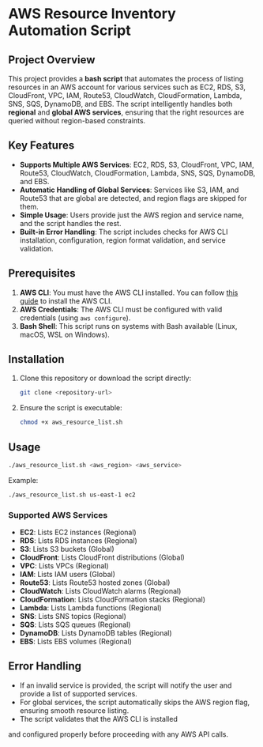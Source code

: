 

# AWS Resource Inventory Automation Script

## **Project Overview**

This project provides a **bash script** that automates the process of listing resources in an AWS account for various services such as EC2, RDS, S3, CloudFront, VPC, IAM, Route53, CloudWatch, CloudFormation, Lambda, SNS, SQS, DynamoDB, and EBS. The script intelligently handles both **regional** and **global AWS services**, ensuring that the right resources are queried without region-based constraints.

## **Key Features**
- **Supports Multiple AWS Services**: EC2, RDS, S3, CloudFront, VPC, IAM, Route53, CloudWatch, CloudFormation, Lambda, SNS, SQS, DynamoDB, and EBS.
- **Automatic Handling of Global Services**: Services like S3, IAM, and Route53 that are global are detected, and region flags are skipped for them.
- **Simple Usage**: Users provide just the AWS region and service name, and the script handles the rest.
- **Built-in Error Handling**: The script includes checks for AWS CLI installation, configuration, region format validation, and service validation.
  
## **Prerequisites**
1. **AWS CLI**: You must have the AWS CLI installed. You can follow [this guide](https://docs.aws.amazon.com/cli/latest/userguide/install-cliv2.html) to install the AWS CLI.
2. **AWS Credentials**: The AWS CLI must be configured with valid credentials (using `aws configure`).
3. **Bash Shell**: This script runs on systems with Bash available (Linux, macOS, WSL on Windows).

## **Installation**
1. Clone this repository or download the script directly:
   ```bash
   git clone <repository-url>
   ```
2. Ensure the script is executable:
   ```bash
   chmod +x aws_resource_list.sh
   ```

## **Usage**
```bash
./aws_resource_list.sh <aws_region> <aws_service>
```
Example:
```bash
./aws_resource_list.sh us-east-1 ec2
```

### **Supported AWS Services**
- **EC2**: Lists EC2 instances (Regional)
- **RDS**: Lists RDS instances (Regional)
- **S3**: Lists S3 buckets (Global)
- **CloudFront**: Lists CloudFront distributions (Global)
- **VPC**: Lists VPCs (Regional)
- **IAM**: Lists IAM users (Global)
- **Route53**: Lists Route53 hosted zones (Global)
- **CloudWatch**: Lists CloudWatch alarms (Regional)
- **CloudFormation**: Lists CloudFormation stacks (Regional)
- **Lambda**: Lists Lambda functions (Regional)
- **SNS**: Lists SNS topics (Regional)
- **SQS**: Lists SQS queues (Regional)
- **DynamoDB**: Lists DynamoDB tables (Regional)
- **EBS**: Lists EBS volumes (Regional)

## **Error Handling**
- If an invalid service is provided, the script will notify the user and provide a list of supported services.
- For global services, the script automatically skips the AWS region flag, ensuring smooth resource listing.
- The script validates that the AWS CLI is installed

 and configured properly before proceeding with any AWS API calls.

